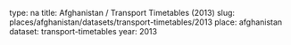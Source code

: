 type: na
title: Afghanistan / Transport Timetables (2013)
slug: places/afghanistan/datasets/transport-timetables/2013
place: afghanistan
dataset: transport-timetables
year: 2013
